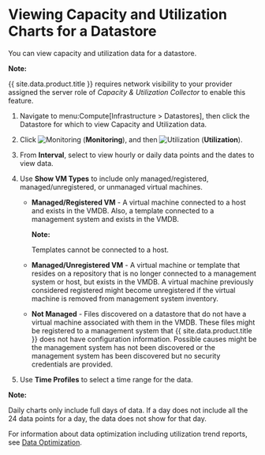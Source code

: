 # Viewing Capacity and Utilization Charts for a Datastore

You can view capacity and utilization data for a datastore.

**Note:**

{{ site.data.product.title }} requires network visibility to your provider assigned the server role of *Capacity & Utilization Collector* to enable this feature.

1.  Navigate to menu:Compute\[Infrastructure \> Datastores\], then click
    the Datastore for which to view Capacity and Utilization data.

2.  Click ![Monitoring](../images/1994.png) (**Monitoring**), and then
    ![Utilization](../images/1994.png) (**Utilization**).

3.  From **Interval**, select to view hourly or daily data points and the dates to view data.

4.  Use **Show VM Types** to include only managed/registered, managed/unregistered, or unmanaged virtual machines.

      - **Managed/Registered VM** - A virtual machine connected to a
        host and exists in the VMDB. Also, a template connected to a
        management system and exists in the VMDB.

        **Note:**

        Templates cannot be connected to a host.

      - **Managed/Unregistered VM** - A virtual machine or template that
        resides on a repository that is no longer connected to a
        management system or host, but exists in the VMDB. A virtual
        machine previously considered registered might become
        unregistered if the virtual machine is removed from management
        system inventory.

      - **Not Managed** - Files discovered on a datastore that do not
        have a virtual machine associated with them in the VMDB. These
        files might be registered to a management system that
        {{ site.data.product.title }} does not have configuration information.
        Possible causes might be the management system has not been
        discovered or the management system has been discovered but no
        security credentials are provided.

5.  Use **Time Profiles** to select a time range for the data.

**Note:**

Daily charts only include full days of data. If a day does not include all the 24 data points for a day, the data does not show for that day.

For information about data optimization including utilization trend reports, see [Data Optimization](../managing_infrastructure_and_inventory/index.html#data-optimization).
